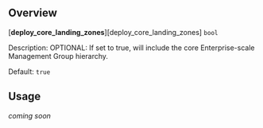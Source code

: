 ## Overview

[**deploy_core_landing_zones**][deploy_core_landing_zones] `bool`

Description: OPTIONAL: If set to true, will include the core Enterprise-scale Management Group hierarchy.

Default: `true`

## Usage
_coming soon_